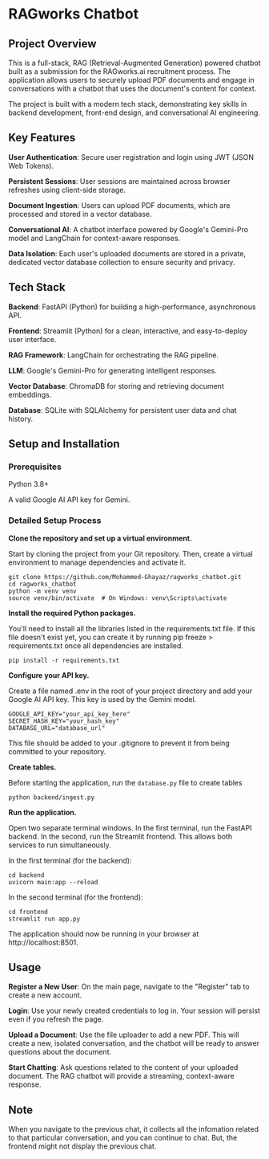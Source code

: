 # RAGworks Chatbot
## Project Overview
This is a full-stack, RAG (Retrieval-Augmented Generation) powered chatbot built as a submission for the RAGworks.ai recruitment process. The application allows users to securely upload PDF documents and engage in conversations with a chatbot that uses the document's content for context.

The project is built with a modern tech stack, demonstrating key skills in backend development, front-end design, and conversational AI engineering.

## Key Features
**User Authentication**: Secure user registration and login using JWT (JSON Web Tokens).

**Persistent Sessions**: User sessions are maintained across browser refreshes using client-side storage.

**Document Ingestion**: Users can upload PDF documents, which are processed and stored in a vector database.

**Conversational AI**: A chatbot interface powered by Google's Gemini-Pro model and LangChain for context-aware responses.

**Data Isolation**: Each user's uploaded documents are stored in a private, dedicated vector database collection to ensure security and privacy.

## Tech Stack
**Backend**: FastAPI (Python) for building a high-performance, asynchronous API.

**Frontend**: Streamlit (Python) for a clean, interactive, and easy-to-deploy user interface.

**RAG Framework**: LangChain for orchestrating the RAG pipeline.

**LLM**: Google's Gemini-Pro for generating intelligent responses.

**Vector Database**: ChromaDB for storing and retrieving document embeddings.

**Database**: SQLite with SQLAlchemy for persistent user data and chat history.

## Setup and Installation
### Prerequisites
Python 3.8+

A valid Google AI API key for Gemini.

### Detailed Setup Process
**Clone the repository and set up a virtual environment.**

Start by cloning the project from your Git repository. Then, create a virtual environment to manage dependencies and activate it.

```
git clone https://github.com/Mohammed-Ghayaz/ragworks_chatbot.git
cd ragworks_chatbot
python -m venv venv
source venv/bin/activate  # On Windows: venv\Scripts\activate
```

**Install the required Python packages.**

You'll need to install all the libraries listed in the requirements.txt file. If this file doesn't exist yet, you can create it by running pip freeze > requirements.txt once all dependencies are installed.

```
pip install -r requirements.txt
```

**Configure your API key.**

Create a file named .env in the root of your project directory and add your Google AI API key. This key is used by the Gemini model.

```
GOOGLE_API_KEY="your_api_key_here"
SECRET_HASH_KEY="your_hash_key"
DATABASE_URL="database_url"
```

This file should be added to your .gitignore to prevent it from being committed to your repository.

**Create tables.**

Before starting the application, run the `database.py` file to create tables

```
python backend/ingest.py
```

**Run the application.**

Open two separate terminal windows. In the first terminal, run the FastAPI backend. In the second, run the Streamlit frontend. This allows both services to run simultaneously.

In the first terminal (for the backend):

```
cd backend
uvicorn main:app --reload
```

In the second terminal (for the frontend):

```
cd frontend
streamlit run app.py
```

The application should now be running in your browser at http://localhost:8501.

## Usage
**Register a New User**: On the main page, navigate to the "Register" tab to create a new account.

**Login**: Use your newly created credentials to log in. Your session will persist even if you refresh the page.

**Upload a Document**: Use the file uploader to add a new PDF. This will create a new, isolated conversation, and the chatbot will be ready to answer questions about the document.

**Start Chatting**: Ask questions related to the content of your uploaded document. The RAG chatbot will provide a streaming, context-aware response.

## Note

When you navigate to the previous chat, it collects all the infomation related to that particular conversation, and you can continue to chat. But, the frontend might not display the previous chat.
